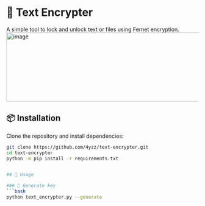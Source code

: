 # 🔐 Text Encrypter
A simple tool to lock and unlock text or files using Fernet encryption.
<img width="956" height="181" alt="image" src="https://github.com/user-attachments/assets/051deb2d-45f9-4f47-b64b-9a82266efb66" />

## 📦 Installation

Clone the repository and install dependencies:

```bash
git clone https://github.com/4yzz/text-encrypter.git
cd text-encrypter
python -m pip install -r requirements.txt


## 🚀 Usage

### 🔑 Generate key
```bash
python text_encrypter.py --generate
